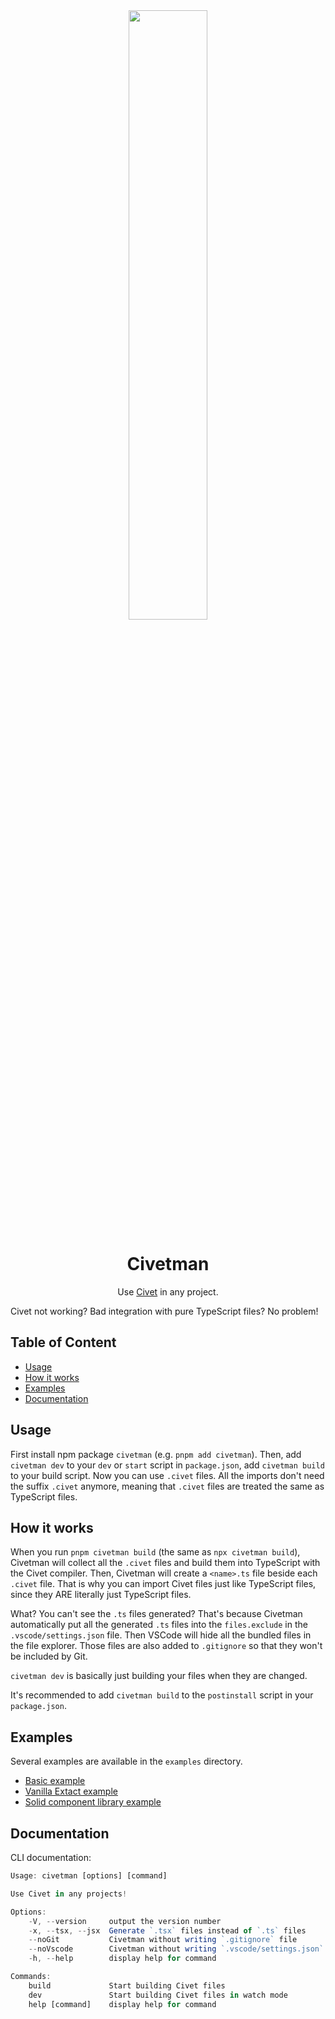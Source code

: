 <div align="center">
    <img src="https://user-images.githubusercontent.com/13007891/210392977-03a3b140-ec63-4ce9-b6e3-0a0f7cac6cbe.png" width="50%">
    <h1>Civetman</h1>
    <p>Use <a href="https://civet.dev/">Civet</a> in any project.</p>
</div>

Civet not working? Bad integration with pure TypeScript files? No problem!

## Table of Content

-   [Usage](#usage)
-   [How it works](#how-it-works)
-   [Examples](#examples)
-   [Documentation](#documentation)

## Usage

First install npm package `civetman` (e.g. `pnpm add civetman`). Then, add `civetman dev` to your `dev` or `start` script in `package.json`, add `civetman build` to your build script. Now you can use `.civet` files. All the imports don't need the suffix `.civet` anymore, meaning that `.civet` files are treated the same as TypeScript files.

## How it works

When you run `pnpm civetman build` (the same as `npx civetman build`), Civetman will collect all the `.civet` files and build them into TypeScript with the Civet compiler. Then, Civetman will create a `<name>.ts` file beside each `.civet` file. That is why you can import Civet files just like TypeScript files, since they ARE literally just TypeScript files.

What? You can't see the `.ts` files generated? That's because Civetman automatically put all the generated `.ts` files into the `files.exclude` in the `.vscode/settings.json` file. Then VSCode will hide all the bundled files in the file explorer. Those files are also added to `.gitignore` so that they won't be included by Git.

`civetman dev` is basically just building your files when they are changed.

It's recommended to add `civetman build` to the `postinstall` script in your `package.json`.

## Examples

Several examples are available in the `examples` directory.

-   [Basic example](https://github.com/zihan-ch/civetman/tree/main/examples/basic)
-   [Vanilla Extact example](https://github.com/zihan-ch/civetman/tree/main/examples/astro-vanilla-extract)
-   [Solid component library example](https://github.com/zihan-ch/civetman/tree/main/examples/solid-component-lib)

## Documentation

CLI documentation:

```ts
Usage: civetman [options] [command]

Use Civet in any projects!

Options:
    -V, --version     output the version number
    -x, --tsx, --jsx  Generate `.tsx` files instead of `.ts` files
    --noGit           Civetman without writing `.gitignore` file
    --noVscode        Civetman without writing `.vscode/settings.json` file
    -h, --help        display help for command

Commands:
    build             Start building Civet files
    dev               Start building Civet files in watch mode
    help [command]    display help for command
```
